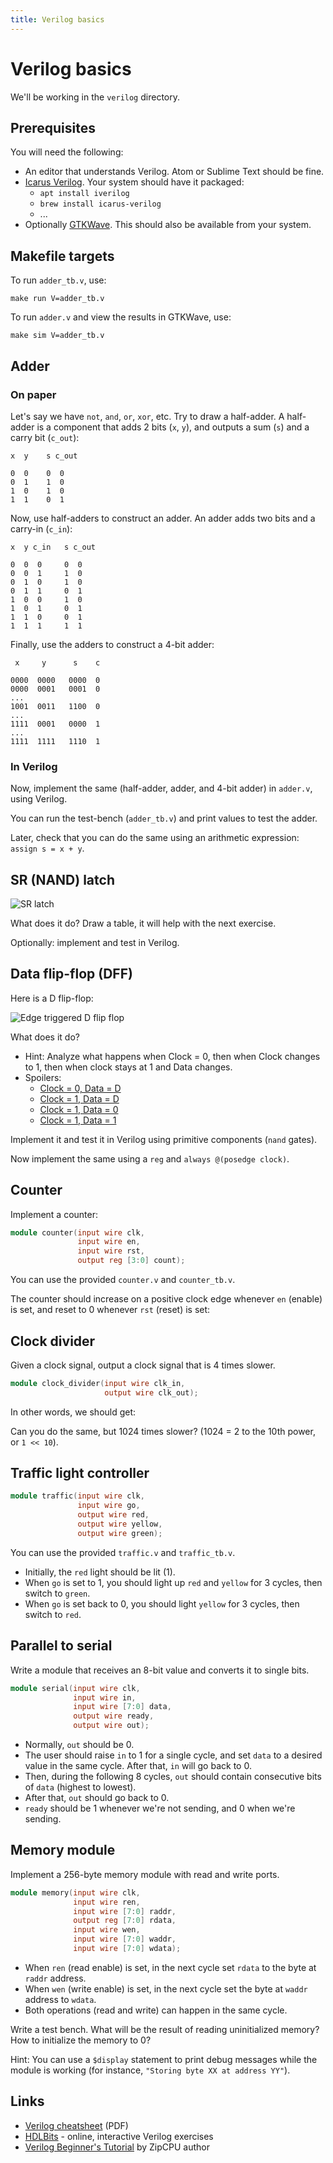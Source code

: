 ```yaml
---
title: Verilog basics
---
```


# Verilog basics

We'll be working in the `verilog` directory.

## Prerequisites

You will need the following:

- An editor that understands Verilog. Atom or Sublime Text should be fine.
- [Icarus Verilog](http://iverilog.icarus.com/). Your system should have it
  packaged:
    - `apt install iverilog`
    - `brew install icarus-verilog`
    - ...
- Optionally [GTKWave](http://gtkwave.sourceforge.net/). This should also be
  available from your system.

## Makefile targets

To run `adder_tb.v`, use:

    make run V=adder_tb.v

To run `adder.v` and view the results in GTKWave, use:

    make sim V=adder_tb.v

## Adder

### On paper

Let's say we have `not`, `and`, `or`, `xor`, etc. Try to draw a half-adder. A
half-adder is a component that adds 2 bits (`x`, `y`), and outputs a sum (`s`)
and a carry bit (`c_out`):

    x  y    s c_out

    0  0    0  0
    0  1    1  0
    1  0    1  0
    1  1    0  1

Now, use half-adders to construct an adder. An adder adds two bits and a carry-in (`c_in`):

    x  y c_in   s c_out

    0  0  0     0  0
    0  0  1     1  0
    0  1  0     1  0
    0  1  1     0  1
    1  0  0     1  0
    1  0  1     0  1
    1  1  0     0  1
    1  1  1     1  1

Finally, use the adders to construct a 4-bit adder:

     x     y      s    c

    0000  0000   0000  0
    0000  0001   0001  0
    ...
    1001  0011   1100  0
    ...
    1111  0001   0000  1
    ...
    1111  1111   1110  1

### In Verilog

Now, implement the same (half-adder, adder, and 4-bit adder) in `adder.v`,
using Verilog.

You can run the test-bench (`adder_tb.v`) and print values to test the adder.

Later, check that you can do the same using an arithmetic expression: `assign s = x + y`.

## SR (NAND) latch

![SR latch](https://upload.wikimedia.org/wikipedia/commons/9/92/SR_Flip-flop_Diagram.svg)

What does it do? Draw a table, it will help with the next exercise.

Optionally: implement and test in Verilog.

## Data flip-flop (DFF)

Here is a D flip-flop:

![Edge triggered D flip flop](https://upload.wikimedia.org/wikipedia/commons/thumb/9/99/Edge_triggered_D_flip_flop.svg/448px-Edge_triggered_D_flip_flop.svg.png)

What does it do?

- Hint: Analyze what happens when Clock = 0, then when Clock changes to 1,
  then when clock stays at 1 and Data changes.
- Spoilers:
  - [Clock = 0, Data = D](dff1.png)
  - [Clock = 1, Data = D](dff2.png)
  - [Clock = 1, Data = 0](dff3-0.png)
  - [Clock = 1, Data = 1](dff3-1.png)

Implement it and test it in Verilog using primitive components (`nand` gates).

Now implement the same using a `reg` and `always @(posedge clock)`.

## Counter

Implement a counter:

```verilog
module counter(input wire clk,
               input wire en,
               input wire rst,
               output reg [3:0] count);
```

You can use the provided `counter.v` and `counter_tb.v`.

The counter should increase on a positive clock edge whenever `en` (enable) is
set, and reset to 0 whenever `rst` (reset) is set:

<script type="WaveDrom">
{signal: [
  {name: 'clk', wave:   'p............'},
  {name: 'en',  wave:   '0..1.......0.'},
  {name: 'rst', wave:   '10...10......'},
  {name: 'count', wave: "x3..44344444.", data: ["0", "1", "2", "0", "1", "2", "3", "4", "5"]}
]}
</script>

## Clock divider

Given a clock signal, output a clock signal that is 4 times slower.

```verilog
module clock_divider(input wire clk_in,
                     output wire clk_out);
```

In other words, we should get:

<script type="WaveDrom">
{
  "signal" : [
    { "name": "clk_in", "wave": "p..........." },
    { "name": "clk_out", "wave": "p..", period: 4 },
  ]
}
</script>

Can you do the same, but 1024 times slower? (1024 = 2 to the 10th power, or
`1 << 10`).

## Traffic light controller

```verilog
module traffic(input wire clk,
               input wire go,
               output wire red,
               output wire yellow,
               output wire green);
```

You can use the provided `traffic.v` and `traffic_tb.v`.

- Initially, the `red` light should be lit (1).
- When `go` is set to 1, you should light up `red` and `yellow` for 3 cycles,
  then switch to `green`.
- When `go` is set back to 0, you should light `yellow` for 3 cycles, then
  switch to `red`.

<script type="WaveDrom">
{
  "signal" : [
    { "name": "clk", "wave":    "p............." },
    { "name": "go", "wave":     "0.1.....0....." },
    { "node": "...a..b..c..d"},
    { "name": "red",    "wave": "1.....0.....1." },
    { "name": "yellow", "wave": "0..1..0..1..0." },
    { "name": "green",  "wave": "0.....1..0...." }
  ],
  edge: [
    "a<->b 3 cycles", "c<->d 3 cycles"
  ]
}
</script>

## Parallel to serial

Write a module that receives an 8-bit value and converts it to single bits.

```verilog
module serial(input wire clk,
              input wire in,
              input wire [7:0] data,
              output wire ready,
              output wire out);
```

- Normally, `out` should be 0.
- The user should raise `in` to 1 for a single cycle, and set `data` to a
  desired value in the same cycle. After that, `in` will go back to 0.
- Then, during the following 8 cycles, `out` should contain consecutive bits
  of `data` (highest to lowest).
- After that, `out` should go back to 0.
- `ready` should be 1 whenever we're not sending, and 0 when we're sending.

<script type="WaveDrom">
{config: {hscale: 2},
 signal: [
  {name: 'clk', wave:   'p...........'},
  {name: 'in',  wave:   '010.........'},
  {name: 'data',  wave:   'x=x.........', data: ["10101101"]},
  {},
   {name: 'ready', wave: "1.0.......1."},
   {name: 'out', wave: "0.10101.010."},
]}
</script>

## Memory module

Implement a 256-byte memory module with read and write ports.

```verilog
module memory(input wire clk,
              input wire ren,
              input wire [7:0] raddr,
              output reg [7:0] rdata,
              input wire wen,
              input wire [7:0] waddr,
              input wire [7:0] wdata);
```

- When `ren` (read enable) is set, in the next cycle set `rdata` to the byte at
  `raddr` address.
- When `wen` (write enable) is set, in the next cycle set the byte at `waddr`
  address to `wdata`.
- Both operations (read and write) can happen in the same cycle.

Write a test bench. What will be the result of reading uninitialized memory?
How to initialize the memory to 0?

Hint: You can use a `$display` statement to print debug messages while the
module is working (for instance, `"Storing byte XX at address YY"`).

## Links

- [Verilog cheatsheet](https://www.cl.cam.ac.uk/teaching/0910/ECAD+Arch/files/verilogcheatsheet.pdf) (PDF)
- [HDLBits](https://hdlbits.01xz.net/wiki/Problem_sets) - online, interactive Verilog exercises
- [Verilog Beginner's Tutorial](http://zipcpu.com/tutorial/) by ZipCPU author
